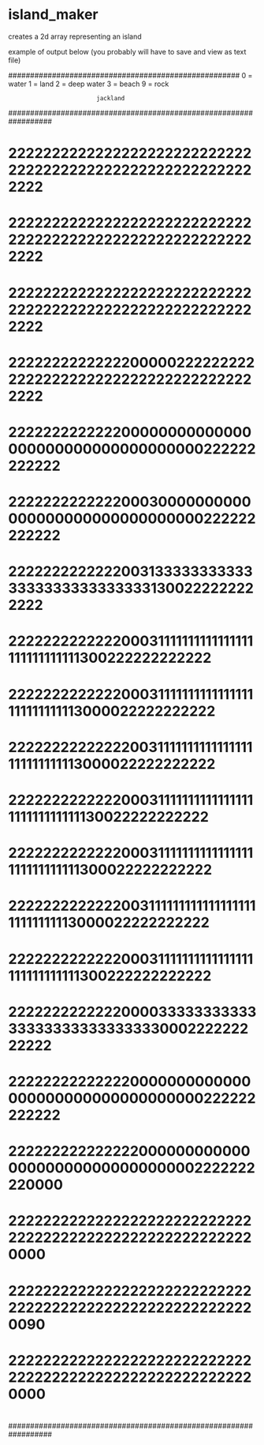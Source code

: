 # island_maker
creates a 2d array representing an island 





example of output below
(you probably will have to save and view as text file) 


#####################################################
 0   =   water
 1   =   land
 2   =   deep water
 3   =   beach
 9   =   rock



                             jackland
##################################################################
#                                                                #
#  222222222222222222222222222222222222222222222222222222222222  #
#  222222222222222222222222222222222222222222222222222222222222  #
#  222222222222222222222222222222222222222222222222222222222222  #
#  222222222222220000022222222222222222222222222222222222222222  #
#  222222222222200000000000000000000000000000000000222222222222  #
#  222222222222200030000000000000000000000000000000222222222222  #
#  222222222222200313333333333333333333333333331300222222222222  #
#  222222222222200031111111111111111111111111111300222222222222  #
#  222222222222200031111111111111111111111111113000022222222222  #
#  222222222222220031111111111111111111111111113000022222222222  #
#  222222222222200031111111111111111111111111111130022222222222  #
#  222222222222200031111111111111111111111111111300022222222222  #
#  222222222222200311111111111111111111111111113000022222222222  #
#  222222222222200031111111111111111111111111111300222222222222  #
#  222222222222200003333333333333333333333333333000222222222222  #
#  222222222222220000000000000000000000000000000000222222222222  #
#  222222222222222000000000000000000000000000000002222222220000  #
#  222222222222222222222222222222222222222222222222222222220000  #
#  222222222222222222222222222222222222222222222222222222220090  #
#  222222222222222222222222222222222222222222222222222222220000  #
#                                                                #
##################################################################
